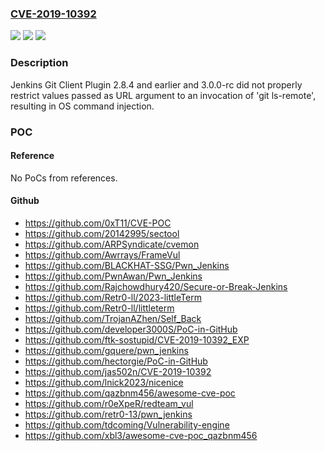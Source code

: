 ### [CVE-2019-10392](https://cve.mitre.org/cgi-bin/cvename.cgi?name=CVE-2019-10392)
![](https://img.shields.io/static/v1?label=Product&message=Jenkins%20Git%20Client%20Plugin&color=blue)
![](https://img.shields.io/static/v1?label=Version&message=%3D%202.8.4%20and%20earlier%2C%203.0.0-rc%20&color=brighgreen)
![](https://img.shields.io/static/v1?label=Vulnerability&message=n%2Fa&color=brighgreen)

### Description

Jenkins Git Client Plugin 2.8.4 and earlier and 3.0.0-rc did not properly restrict values passed as URL argument to an invocation of 'git ls-remote', resulting in OS command injection.

### POC

#### Reference
No PoCs from references.

#### Github
- https://github.com/0xT11/CVE-POC
- https://github.com/20142995/sectool
- https://github.com/ARPSyndicate/cvemon
- https://github.com/Awrrays/FrameVul
- https://github.com/BLACKHAT-SSG/Pwn_Jenkins
- https://github.com/PwnAwan/Pwn_Jenkins
- https://github.com/Rajchowdhury420/Secure-or-Break-Jenkins
- https://github.com/Retr0-ll/2023-littleTerm
- https://github.com/Retr0-ll/littleterm
- https://github.com/TrojanAZhen/Self_Back
- https://github.com/developer3000S/PoC-in-GitHub
- https://github.com/ftk-sostupid/CVE-2019-10392_EXP
- https://github.com/gquere/pwn_jenkins
- https://github.com/hectorgie/PoC-in-GitHub
- https://github.com/jas502n/CVE-2019-10392
- https://github.com/lnick2023/nicenice
- https://github.com/qazbnm456/awesome-cve-poc
- https://github.com/r0eXpeR/redteam_vul
- https://github.com/retr0-13/pwn_jenkins
- https://github.com/tdcoming/Vulnerability-engine
- https://github.com/xbl3/awesome-cve-poc_qazbnm456

